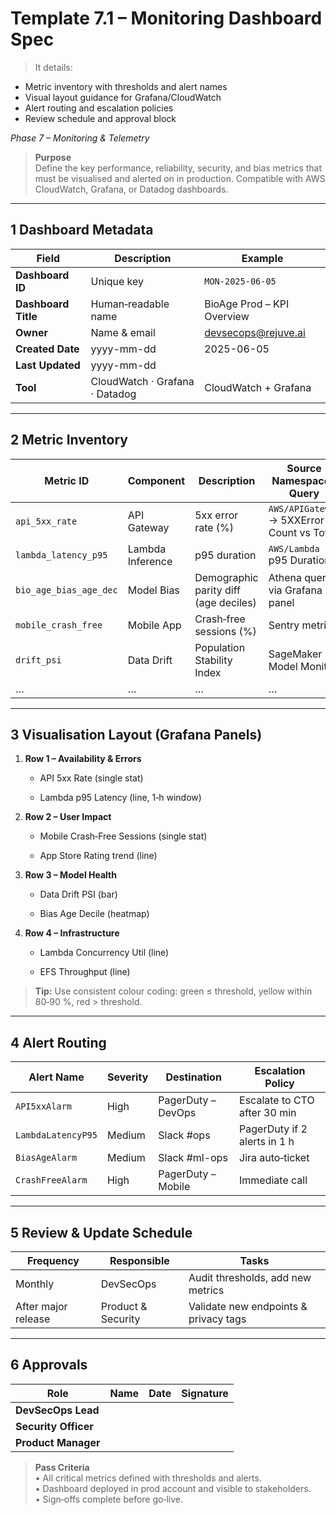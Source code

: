 # Template 7.1 – Monitoring Dashboard Spec

> It details:

- Metric inventory with thresholds and alert names 
- Visual layout guidance for Grafana/CloudWatch
- Alert routing and escalation policies
- Review schedule and approval block

_Phase 7 – Monitoring & Telemetry_

> **Purpose**  
> Define the key performance, reliability, security, and bias metrics that must be visualised and alerted on in production. Compatible with AWS CloudWatch, Grafana, or Datadog dashboards.

---

## 1 Dashboard Metadata

|Field|Description|Example|
|---|---|---|
|**Dashboard ID**|Unique key|`MON-2025-06-05`|
|**Dashboard Title**|Human‐readable name|BioAge Prod – KPI Overview|
|**Owner**|Name & email|[devsecops@rejuve.ai](mailto:devsecops@rejuve.ai)|
|**Created Date**|yyyy-mm-dd|2025-06-05|
|**Last Updated**|yyyy-mm-dd||
|**Tool**|CloudWatch · Grafana · Datadog|CloudWatch + Grafana|

---

## 2 Metric Inventory

|**Metric ID**|**Component**|**Description**|**Source Namespace / Query**|**Unit**|**Threshold**|**Alert Name**|**Classification**|
|---|---|---|---|---|---|---|---|
|`api_5xx_rate`|API Gateway|5xx error rate (%)|`AWS/APIGateway` → 5XXError / Count vs Total|%|< 1 %|`API5xxAlarm`|Internal|
|`lambda_latency_p95`|Lambda Inference|p95 duration|`AWS/Lambda` p95 Duration|ms|≤ 2500|`LambdaLatencyP95`|Internal|
|`bio_age_bias_age_dec`|Model Bias|Demographic parity diff (age deciles)|Athena query via Grafana panel|float|≤ 0.07|`BiasAgeAlarm`|Restricted|
|`mobile_crash_free`|Mobile App|Crash‑free sessions (%)|Sentry metric|%|≥ 99.5|`CrashFreeAlarm`|Confidential|
|`drift_psi`|Data Drift|Population Stability Index|SageMaker Model Monitor|float|≤ 0.2|`DriftAlarm`|Restricted|
|…|…|…|…|…|…|…|…|

---

## 3 Visualisation Layout (Grafana Panels)

1. **Row 1 – Availability & Errors**
    
    - API 5xx Rate (single stat)
        
    - Lambda p95 Latency (line, 1‑h window)
        
2. **Row 2 – User Impact**
    
    - Mobile Crash‑Free Sessions (single stat)
        
    - App Store Rating trend (line)
        
3. **Row 3 – Model Health**
    
    - Data Drift PSI (bar)
        
    - Bias Age Decile (heatmap)
        
4. **Row 4 – Infrastructure**
    
    - Lambda Concurrency Util (line)
        
    - EFS Throughput (line)
        

> **Tip:** Use consistent colour coding: green ≤ threshold, yellow within 80‑90 %, red > threshold.

---

## 4 Alert Routing

|Alert Name|Severity|Destination|Escalation Policy|
|---|---|---|---|
|`API5xxAlarm`|High|PagerDuty – DevOps|Escalate to CTO after 30 min|
|`LambdaLatencyP95`|Medium|Slack #ops|PagerDuty if 2 alerts in 1 h|
|`BiasAgeAlarm`|Medium|Slack #ml-ops|Jira auto‑ticket|
|`CrashFreeAlarm`|High|PagerDuty – Mobile|Immediate call|

---

## 5 Review & Update Schedule

|Frequency|Responsible|Tasks|
|---|---|---|
|Monthly|DevSecOps|Audit thresholds, add new metrics|
|After major release|Product & Security|Validate new endpoints & privacy tags|

---

## 6 Approvals

|Role|Name|Date|Signature|
|---|---|---|---|
|**DevSecOps Lead**||||
|**Security Officer**||||
|**Product Manager**||||

> **Pass Criteria**  
> • All critical metrics defined with thresholds and alerts.  
> • Dashboard deployed in prod account and visible to stakeholders.  
> • Sign‑offs complete before go‑live.